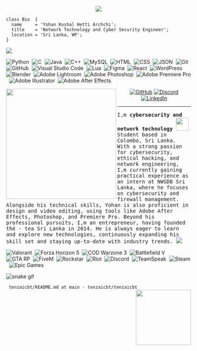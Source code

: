 <p align="center">
  <img src="https://github.com/thompsonemerson/thompsonemerson/raw/master/cover-thompson.png" />
</p>

```
class Bio  {
  name     = 'Yohan Koshal Hetti Archchi';
  title    = 'Network Technology and Cyber Security Engineer';
  location = 'Sri Lanka, WP';
}
```

<img src="https://user-images.githubusercontent.com/73097560/115834477-dbab4500-a447-11eb-908a-139a6edaec5c.gif">

![Python](https://img.shields.io/badge/-Python-05122A?style=flat&logo=python)&nbsp;
![C](https://img.shields.io/badge/-C-05122A?style=flat&logo=C&logoColor=A8B9CC)&nbsp;
![Java](https://img.shields.io/badge/-Java-05122A?style=flat&logo=Java&logoColor=FFA518)&nbsp;
![C++](https://img.shields.io/badge/-C++-05122A?style=flat&logo=C%2B%2B&logoColor=00599C)&nbsp;
![MySQL](https://img.shields.io/badge/-MySQL-05122A?style=flat&logo=mysql&logoColor=4479A1)&nbsp;
![HTML](https://img.shields.io/badge/-HTML-05122A?style=flat&logo=HTML5)&nbsp;
![CSS](https://img.shields.io/badge/-CSS-05122A?style=flat&logo=CSS3&logoColor=1572B6)&nbsp;
![JSON](https://img.shields.io/badge/-JSON-05122A?style=flat&logo=json&logoColor=000000)&nbsp;
![Git](https://img.shields.io/badge/-Git-05122A?style=flat&logo=git)&nbsp;
![GitHub](https://img.shields.io/badge/-GitHub-05122A?style=flat&logo=github)&nbsp;
![Visual Studio Code](https://img.shields.io/badge/-Visual%20Studio%20Code-05122A?style=flat&logo=visual-studio-code&logoColor=007ACC)&nbsp;
![Lua](https://img.shields.io/badge/-Lua-05122A?style=flat&logo=lua&logoColor=2C2D72)&nbsp;
![Figma](https://img.shields.io/badge/Figma-05122A?style=flat&logo=figma&logoColor=F24E1E)&nbsp;
![React](https://img.shields.io/badge/React-05122A?style=flat&logo=react&logoColor=61DAFB)&nbsp;
![WordPress](https://img.shields.io/badge/WordPress-05122A?style=flat&logo=WordPress&logoColor=21759B)&nbsp;
![Blender](https://img.shields.io/badge/Blender-05122A?style=flat&logo=blender&logoColor=F5792A)&nbsp;
![Adobe Lightroom](https://img.shields.io/badge/Adobe%20Lightroom-05122A?style=flat&logo=Adobe%20Lightroom&logoColor=31A8FF)&nbsp;
![Adobe Photoshop](https://img.shields.io/badge/Adobe%20Photoshop-05122A?style=flat&logo=Adobe%20Photoshop&logoColor=31A8FF)&nbsp;
![Adobe Premiere Pro](https://img.shields.io/badge/Adobe%20Premiere%20Pro-05122A?style=flat&logo=Adobe%20Premiere%20Pro&logoColor=9999FF)&nbsp;
![Adobe Illustrator](https://img.shields.io/badge/Adobe%20Illustrator-05122A?style=flat&logo=Adobe%20Illustrator&logoColor=FF9A00)&nbsp;
![Adobe After Effects](https://img.shields.io/badge/Adobe%20After%20Effects-05122A?style=flat&logo=Adobe%20After%20Effects&logoColor=9999FF)&nbsp;




<img align="left" width="300" height="300"  src="https://user-images.githubusercontent.com/70943732/209910678-c3376f81-c6cf-46d2-b5a5-803aa3b9dfed.png">

<p align="center">
	<a href="https://github.com/tenzaicbt"><img src="https://img.shields.io/github/followers/tenzaicbt.svg?label=GitHub&style=social" alt="GitHub"></a>
	<a href="https://discord.com/users/572448715663474699"><img src="https://img.shields.io/badge/Discord-7289DA?style=social&logo=discord&logoColor=white" alt="Discord"></a>
	<a href="https://www.linkedin.com/in/yohankoshala"><img src="https://img.shields.io/badge/LinkedIn-0077B5?style=social&logo=linkedin&logoColor=white" alt="LinkedIn"></a>


</p>

---

<samp>
I,m <b>cybersecurity and network technology</b> <img src="https://media.giphy.com/media/TEnXkcsHrP4YedChhA/giphy.gif" width="35"> Student based in Colombo, Sri Lanka. With a strong passion for cybersecurity, ethical hacking, and network engineering, I,m currently gaining practical experience as an intern at NWSDB Sri Lanka, where he focuses on cybersecurity and firewall management. Alongside his technical skills, Yohan is also proficient in design and video editing, using tools like Adobe After Effects, Photoshop, and Premiere Pro. Beyond his professional pursuits, I,m an entrepreneur, having founded thé - tea Sri Lanka in 2014. He is always eager to learn and explore new technologies, continuously expanding his skill set and staying up-to-date with industry trends.
</samp>

<img src="https://user-images.githubusercontent.com/73097560/115834477-dbab4500-a447-11eb-908a-139a6edaec5c.gif">

![Valorant](https://img.shields.io/badge/Valorant-05122A?style=flat&logo=valorant&logoColor=E63B2E)&nbsp;
![Forza Horizon 5](https://img.shields.io/badge/Forza%20Horizon%205-05122A?style=flat&logo=forza&logoColor=00A3E0)&nbsp;
![COD Warzone 3](https://img.shields.io/badge/COD%20Warzone%203-05122A?style=flat&logo=call-of-duty&logoColor=1F1F1F)&nbsp;
![Battlefield V](https://img.shields.io/badge/Battlefield%20V-05122A?style=flat&logo=battlefield&logoColor=0071A0)&nbsp;
![GTA RP](https://img.shields.io/badge/GTA%20RP-05122A?style=flat&logo=grand-theft-auto&logoColor=3D3D3D)&nbsp;
![FiveM](https://img.shields.io/badge/FiveM-05122A?style=flat&logo=fivem&logoColor=FFFFFF)&nbsp;
![Rockstar](https://img.shields.io/badge/Rockstar-05122A?style=flat&logo=rockstar-games&logoColor=FF0000)&nbsp;
![Riot](https://img.shields.io/badge/Riot-05122A?style=flat&logo=riot-games&logoColor=ED1C24)&nbsp;
![Discord](https://img.shields.io/badge/Discord-05122A?style=flat&logo=discord&logoColor=7289DA)&nbsp;
![TeamSpeak](https://img.shields.io/badge/TeamSpeak-05122A?style=flat&logo=teamspeak&logoColor=3E8CFF)&nbsp;
![Steam](https://img.shields.io/badge/Steam-05122A?style=flat&logo=steam&logoColor=000000)&nbsp;
![Epic Games](https://img.shields.io/badge/Epic%20Games-05122A?style=flat&logo=epic-games&logoColor=313131)&nbsp;



![snake gif](https://github.com/null3000/null3000/blob/output/github-contribution-grid-snake.svg)

 ``` tenzaicbt/README.md at main · tenzaicbt/tenzaicbt``` <img align="right" width="150" src="https://user-images.githubusercontent.com/70943732/209951571-93b7afe5-f523-4683-b725-5d94b287e94e.png">
